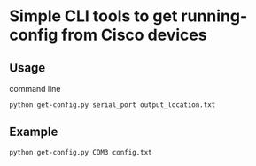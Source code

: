 # Simple CLI tools to get running-config from Cisco devices

## Usage
command line
```commandline
python get-config.py serial_port output_location.txt
```

## Example
```commandline
python get-config.py COM3 config.txt
```